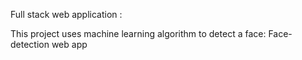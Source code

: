 Full stack web application : 

This project uses machine learning algorithm to detect a face: Face-detection web app
